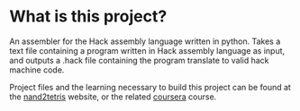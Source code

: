 # What is this project?
An assembler for the Hack assembly language written in python. Takes a text file containing
a program written in Hack assembly language as input, and outputs a .hack file containing
the program translate to valid hack machine code.

Project files and the learning necessary to build this project can be 
found at the [nand2tetris](https://www.nand2tetris.org/project06) website, or the related 
[coursera](https://www.coursera.org/learn/build-a-computer) course.
